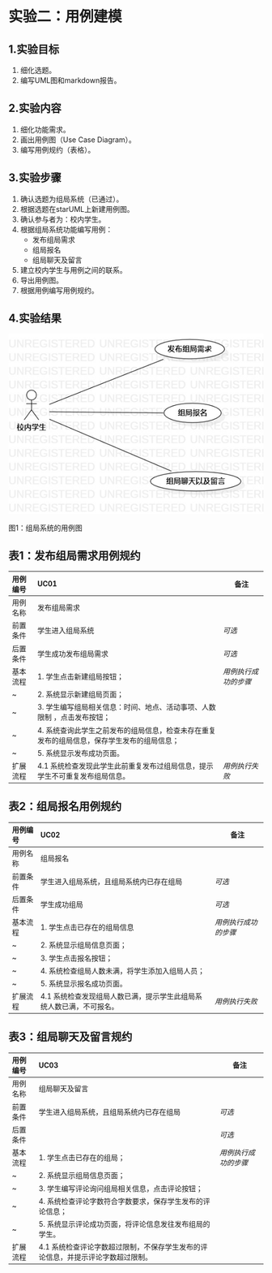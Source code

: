 # 实验二：用例建模

## 1.实验目标

1. 细化选题。
2. 编写UML图和markdown报告。

## 2.实验内容

1. 细化功能需求。
2. 画出用例图（Use Case Diagram）。
3. 编写用例规约（表格）。

## 3.实验步骤

1. 确认选题为组局系统（已通过）。
2. 根据选题在starUML上新建用例图。
3. 确认参与者为：校内学生。
4. 根据组局系统功能编写用例：
   * 发布组局需求
   * 组局报名
   * 组局聊天及留言
5. 建立校内学生与用例之间的联系。
6. 导出用例图。
7. 根据用例编写用例规约。

## 4.实验结果

![](./Lab2_UseCaseDiagram.jpg)

图1：组局系统的用例图



## 表1：发布组局需求用例规约
用例编号  | UC01 | 备注  
:--|:-|-  
用例名称  | 发布组局需求 |   
前置条件  | 学生进入组局系统 | *可选*   
后置条件  | 学生成功发布组局需求 | *可选*   
基本流程  | 1. 学生点击新建组局按钮； |*用例执行成功的步骤*    
~| 2. 系统显示新建组局页面； |   
~| 3. 学生编写组局相关信息：时间、地点、活动事项、人数限制 ，点击发布按钮； |   
~| 4. 系统查询此学生之前发布的组局信息，检查未存在重复发布的组局信息，保存学生发布的组局信息； |   
~| 5. 系统显示发布成功页面。 |  
扩展流程  | 4.1 系统检查发现此学生此前重复发布过组局信息，提示学生不可重复发布组局信息。 |*用例执行失败*    

## 表2：组局报名用例规约

用例编号  | UC02 | 备注  
:--|:-|-  
用例名称  | 组局报名 |   
前置条件  | 学生进入组局系统，且组局系统内已存在组局 | *可选*   
后置条件  | 学生成功组局 | *可选*   
基本流程  | 1. 学生点击已存在的组局信息 |*用例执行成功的步骤*    
~| 2. 系统显示组局信息页面； |   
~| 3. 学生点击报名按钮； |   
~| 4. 系统检查组局人数未满，将学生添加入组局人员； |   
~| 5. 系统显示报名成功页面。 |  
扩展流程  | 4.1 系统检查发现组局人数已满，提示学生此组局系统人数已满，不可报名。 |*用例执行失败*    

## 表3：组局聊天及留言规约

用例编号  | UC03 | 备注  
:--|:-|-  
用例名称  | 组局聊天及留言 |   
前置条件  | 学生进入组局系统，且组局系统内已存在组局 | *可选*   
后置条件  |  | *可选*   
基本流程  | 1. 学生点击已存在的组局； |*用例执行成功的步骤*    
~| 2. 系统显示组局信息页面； |   
~| 3. 学生编写评论询问组局相关信息，点击评论按钮； |   
~| 4. 系统检查评论字数符合字数要求，保存学生发布的评论信息； |   
~| 5. 系统显示评论成功页面，将评论信息发往发布组局的学生。 |  
扩展流程| 4.1 系统检查评论字数超过限制，不保存学生发布的评论信息，并提示评论字数超过限制。 | 








